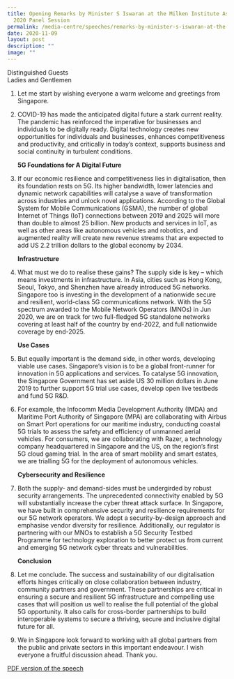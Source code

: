```yaml
---
title: Opening Remarks by Minister S Iswaran at the Milken Institute Asia Summit
  2020 Panel Session
permalink: /media-centre/speeches/remarks-by-minister-s-iswaran-at-the-milken-institute-asia-summit-2020/
date: 2020-11-09
layout: post
description: ""
image: ""
---
```

Distinguished Guests  
Ladies and Gentlemen  
  
1. Let me start by wishing everyone a warm welcome and greetings from Singapore.   
  
2. COVID-19 has made the anticipated digital future a stark current reality. The pandemic has reinforced the imperative for businesses and individuals to be digitally ready. Digital technology creates new opportunities for individuals and businesses, enhances competitiveness and productivity, and critically in today’s context, supports business and social continuity in turbulent conditions.   
  
    **5G Foundations for A Digital Future**  
  
3. If our economic resilience and competitiveness lies in digitalisation, then its foundation rests on 5G. Its higher bandwidth, lower latencies and dynamic network capabilities will catalyse a wave of transformation across industries and unlock novel applications. According to the Global System for Mobile Communications (GSMA), the number of global Internet of Things (IoT) connections between 2019 and 2025 will more than double to almost 25 billion. New products and services in IoT, as well as other areas like autonomous vehicles and robotics, and augmented reality will create new revenue streams that are expected to add US 2.2 trillion dollars to the global economy by 2034.   
  
    **Infrastructure**  
  
4. What must we do to realise these gains? The supply side is key – which means investments in infrastructure. In Asia, cities such as Hong Kong, Seoul, Tokyo, and Shenzhen have already introduced 5G networks. Singapore too is investing in the development of a nationwide secure and resilient, world-class 5G communications network. With the 5G spectrum awarded to the Mobile Network Operators (MNOs) in Jun 2020, we are on track for two full-fledged 5G standalone networks covering at least half of the country by end-2022, and full nationwide coverage by end-2025.  
  
    **Use Cases**  
  
5. But equally important is the demand side, in other words, developing viable use cases. Singapore’s vision is to be a global front-runner for innovation in 5G applications and services. To catalyse 5G innovation, the Singapore Government has set aside US 30 million dollars in June 2019 to further support 5G trial use cases, develop open live testbeds and fund 5G R&D.   
  
6. For example, the Infocomm Media Development Authority (IMDA) and Maritime Port Authority of Singapore (MPA) are collaborating with Airbus on Smart Port operations for our maritime industry, conducting coastal 5G trials to assess the safety and efficiency of unmanned aerial vehicles. For consumers, we are collaborating with Razer, a technology company headquartered in Singapore and the US, on the region’s first 5G cloud gaming trial. In the area of smart mobility and smart estates, we are trialling 5G for the deployment of autonomous vehicles.   
  
   **Cybersecurity and Resilience**   
  
7. Both the supply- and demand-sides must be undergirded by robust security arrangements. The unprecedented connectivity enabled by 5G will substantially increase the cyber threat attack surface. In Singapore, we have built in comprehensive security and resilience requirements for our 5G network operators. We adopt a security-by-design approach and emphasise vendor diversity for resilience. Additionally, our regulator is partnering with our MNOs to establish a 5G Security Testbed Programme for technology exploration to better protect us from current and emerging 5G network cyber threats and vulnerabilities.  
  
    **Conclusion**  
  
8. Let me conclude. The success and sustainability of our digitalisation efforts hinges critically on close collaboration between industry, community partners and government. These partnerships are critical in ensuring a secure and resilient 5G infrastructure and compelling use cases that will position us well to realise the full potential of the global 5G opportunity. It also calls for cross-border partnerships to build interoperable systems to secure a thriving, secure and inclusive digital future for all.   
  
9. We in Singapore look forward to working with all global partners from the public and private sectors in this important endeavour. I wish everyone a fruitful discussion ahead. Thank you.

[PDF version of the speech](/files/Speeches%202020/opening%20remarks%20by%20minister%20s%20iswaran%20at%20the%20milken%20institute%20asia%20summit%20panel%20session%20on%209%20dec%20202.pdf)

